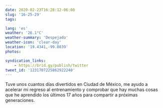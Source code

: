 ```yaml
---
date: 2020-02-23T16:28:12-06:00
slug: '16-25-29'
tags:

lang: 'es'
weather: '26.1°C'
weather-summary: 'Despejado'
weather-icon: 'clear-day'
location: '19.4341,-99.0839'
photos:

syndication_links:
    - https://brid.gy/publish/twitter
tweet_id: '1231707225862922240'
---
```

Tuve unos cuantos días divertidos en Ciudad de México, me ayudo a acelerar mi regreso al entrenamiento y comprobar  que hay muchas cosas que he aprendido los últimos 17 años para compartir a próximas generaciones.